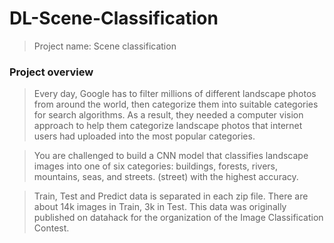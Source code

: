 # DL-Scene-Classification

> Project name: Scene classification

### Project overview

> Every day, Google has to filter millions of different landscape photos from around the world, then categorize them into suitable categories for search algorithms. As a result, they needed a computer vision approach to help them categorize landscape photos that internet users had uploaded into the most popular categories.

> You are challenged to build a CNN model that classifies landscape images into one of six categories: buildings, forests, rivers, mountains, seas, and streets. (street) with the highest accuracy.

> Train, Test and Predict data is separated in each zip file. There are about 14k images in Train, 3k in Test. This data was originally published on datahack for the organization of the Image Classification Contest. 
